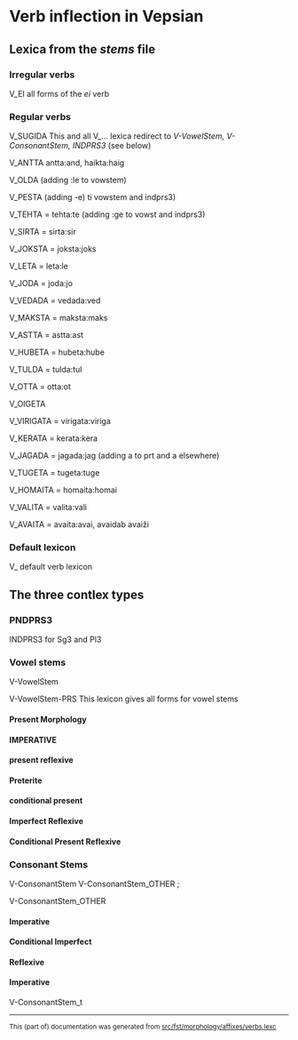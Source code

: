 
# Verb inflection in Vepsian

## Lexica from the *stems* file

### Irregular verbs
V_EI all forms of the *ei* verb

### Regular verbs

V_SUGIDA This and all V_... lexica redirect to *V-VowelStem, V-ConsonantStem, INDPRS3* (see below)

V_ANTTA antta:and, haikta:haig

V_OLDA (adding :le to vowstem)

V_PESTA (adding -e) ti vowstem and indprs3)

V_TEHTA = tehta:te (adding :ge to vowst and indprs3)

V_SIRTA =  sirta:sir

V_JOKSTA = joksta:joks

V_LETA = leta:le

V_JODA = joda:jo

V_VEDADA =  vedada:ved

V_MAKSTA = maksta:maks

V_ASTTA = astta:ast

V_HUBETA = hubeta:hube

V_TULDA = tulda:tul

V_OTTA = otta:ot

V_OIGETA

V_VIRIGATA =  virigata:viriga

V_KERATA = kerata:kera

V_JAGADA =  jagada:jag (adding a to prt and a elsewhere)

V_TUGETA = tugeta:tuge

V_HOMAITA =  homaita:homai

V_VALITA  =  valita:vali

V_AVAITA = avaita:avai, avaidab avaiži

### Default lexicon

V_ default verb lexicon

## The three contlex types

### PNDPRS3

INDPRS3 for Sg3 and Pl3

### Vowel stems

V-VowelStem

V-VowelStem-PRS This lexicon gives all  forms for vowel stems

#### Present Morphology

#### IMPERATIVE 

#### present reflexive

#### Preterite 

#### conditional present 

#### Imperfect Reflexive 

#### Conditional Present Reflexive

### Consonant Stems

V-ConsonantStem V-ConsonantStem_OTHER ;

V-ConsonantStem_OTHER 

#### Imperative 

#### Conditional Imperfect 

#### Reflexive 

#### Imperative 

V-ConsonantStem_t 

* * *

<small>This (part of) documentation was generated from [src/fst/morphology/affixes/verbs.lexc](https://github.com/giellalt/lang-vep/blob/main/src/fst/morphology/affixes/verbs.lexc)</small>
